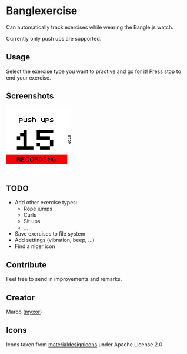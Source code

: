 # Banglexercise

Can automatically track exercises while wearing the Bangle.js watch.

Currently only push ups are supported.


## Usage

Select the exercise type you want to practive and go for it!
Press stop to end your exercise.


## Screenshots
![](screenshot.png)

## TODO
* Add other exercise types:
   * Rope jumps
   * Curls
   * Sit ups
   * ...
* Save exercises to file system
* Add settings (vibration, beep, ...)
* Find a nicer icon


## Contribute
Feel free to send in improvements and remarks.

## Creator
Marco ([myxor](https://github.com/myxor))

## Icons
Icons taken from [materialdesignicons](https://materialdesignicons.com) under Apache License 2.0
